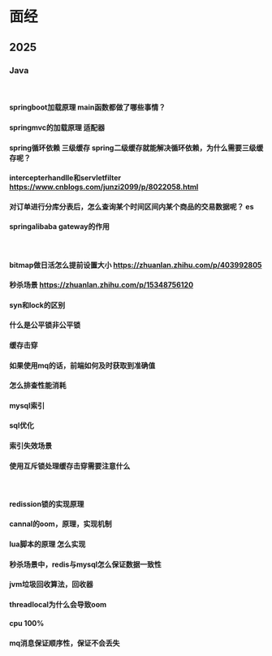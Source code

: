 # 面经
## 2025
### Java

<br>

#### springboot加载原理 main函数都做了哪些事情？
#### springmvc的加载原理 适配器
#### spring循环依赖 三级缓存	spring二级缓存就能解决循环依赖，为什么需要三级缓存呢？
#### intercepterhandlle和servletfilter		https://www.cnblogs.com/junzi2099/p/8022058.html
#### 对订单进行分库分表后，怎么查询某个时间区间内某个商品的交易数据呢？ es
#### springalibaba gateway的作用

<br>

#### bitmap做日活怎么提前设置大小 https://zhuanlan.zhihu.com/p/403992805
#### 秒杀场景 https://zhuanlan.zhihu.com/p/15348756120
#### 
#### 
#### syn和lock的区别
#### 什么是公平锁非公平锁
#### 缓存击穿
#### 如果使用mq的话，前端如何及时获取到准确值
#### 怎么排查性能消耗
#### mysql索引
#### sql优化
#### 索引失效场景
#### 使用互斥锁处理缓存击穿需要注意什么

<br>

#### redission锁的实现原理
#### cannal的oom，原理，实现机制
#### lua脚本的原理 怎么实现
#### 秒杀场景中，redis与mysql怎么保证数据一致性
#### 
#### jvm垃圾回收算法，回收器
#### threadlocal为什么会导致oom
#### cpu 100%
#### mq消息保证顺序性，保证不会丢失
